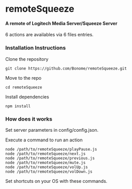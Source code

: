 remoteSqueeze
=============
#### A remote of Logitech Media Server/Squeeze Server
6 actions are availables via 6 files entries.

### Installation Instructions
Clone the repository 
```
git clone https://github.com/Bonome/remoteSqueeze.git
```
Move to the repo 
```
cd remoteSqueeze
```
Install dependencies
```
npm install
```

### How does it works
Set server parameters in config/config.json.

Execute a command to run an action
```
node /path/to/remoteSqueeze/playPause.js
node /path/to/remoteSqueeze/next.js
node /path/to/remoteSqueeze/previous.js
node /path/to/remoteSqueeze/mute.js
node /path/to/remoteSqueeze/volUp.js
node /path/to/remoteSqueeze/volDown.js
```

Set shortcuts on your OS with these commands.